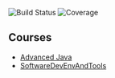 ![Build Status](https://travis-ci.org/ozkansari/MyCourses.svg?branch=master)
![Coverage](https://codecov.io/gh/ozkansari/MyCourses/branch/master/graph/badge.svg)

## Courses

* [Advanced Java](AdvancedJava/)
* [SoftwareDevEnvAndTools](SoftwareDevEnvAndTools/)




